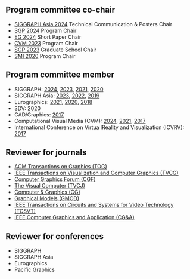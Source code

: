 ## Program committee co-chair

- [SIGGRAPH Asia 2024](https://asia.siggraph.org/2023/about-the-event/siggraph-asia-2024/) Technical Communication & Posters Chair
- [SGP 2024](https://sgp2024.github.io/) Program Chair
- [EG 2024](https://srmv2.eg.org/COMFy/Conference/EG_2024) Short Paper Chair
- [CVM 2023](http://iccvm.org/2023/) Program Chair
- [SGP 2023](https://sgp2023.github.io/) Graduate School Chair
- [SMI 2020](https://smi2020.sciencesconf.org/) Program Chair

## Program committee member

- SIGGRAPH: [2024](https://s2024.siggraph.org/), [2023](https://s2023.siggraph.org/), [2021](https://s2021.siggraph.org/), [2020](https://s2020.siggraph.org/)
- SIGGRAPH Asia: [2023](https://asia.siggraph.org/2023/), [2022](https://sa2022.siggraph.org/en/about-us/siggraph-asia-2022-committee/technical-papers-committee-members/), [2019](https://sa2019.siggraph.org/en/about-us/siggraph-asia-2019-committee/technical-papers-committee-members/)
- Eurographics: [2021](https://conferences.eg.org/eg2021/), [2020](https://conferences.eg.org/egev20/), [2018](https://www.eurographics2018.nl/organization/international-program-committee/)
- 3DV: [2020](http://3dv2020.dgcv.nii.ac.jp/index.html)
- CAD/Graphics: [2017](http://cadcg2017.csu.edu.cn/organization.html)
- Computational Visual Media (CVM): [2024](http://iccvm.org/2024/index.htm), [2021](http://iccvm.org/2021/), [2017](http://iccvm.org/2017/)
- International Conference on Virtua lReality and Visualization (ICVRV): [2017](http://www.icvrv.org/indexenglish.html)

## Reviewer for journals

- [ACM Transactions on Graphics (TOG)](http://tog.acm.org/)
- [IEEE Transactions on Visualization and Computer Graphics (TVCG)](http://www.computer.org/portal/web/tvcg)
- [Computer Graphics Forum (CGF)](http://onlinelibrary.wiley.com/journal/10.1111/(ISSN)1467-8659)
- [The Visual Computer (TVCJ)](http://www.springerlink.com/content/100388/)
- [Computer & Graphics (CG)](http://ees.elsevier.com/cag/)
- [Graphical Models (GMOD)](https://ees.elsevier.com/gmod/default.asp)
- [IEEE Transactions on Circuits and Systems for Video Technology (TCSVT)](http://ieeexplore.ieee.org/xpl/RecentIssue.jsp?punumber=76)
- [IEEE Computer Graphics and Application (CG&A)](http://ieeexplore.ieee.org/xpl/RecentIssue.jsp?punumber=38)

## Reviewer for conferences

- SIGGRAPH
- SIGGRAPH Asia
- Eurographics
- Pacific Graphics
